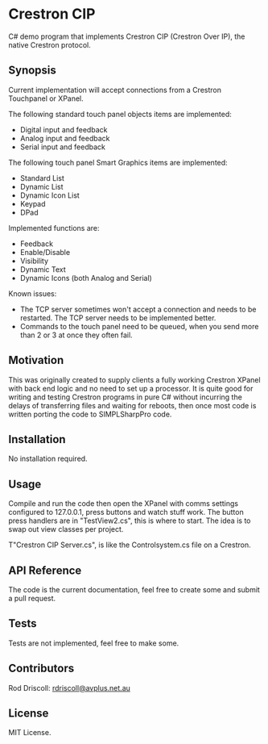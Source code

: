 # Crestron CIP
C# demo program that implements Crestron CIP (Crestron Over IP), the native Crestron protocol.

## Synopsis

Current implementation will accept connections from a Crestron Touchpanel or XPanel.

The following standard touch panel objects items are implemented:

- Digital input and feedback
- Analog input and feedback
- Serial input and feedback

The following touch panel Smart Graphics items are implemented:

- Standard List
- Dynamic List
- Dynamic Icon List
- Keypad
- DPad

Implemented functions are:
 - Feedback
 - Enable/Disable
 - Visibility 
 - Dynamic Text 
 - Dynamic Icons (both Analog and Serial)

Known issues:
 - The TCP server sometimes won't accept a connection and needs to be restarted. The TCP server needs to be implemented better.
 - Commands to the touch panel need to be queued, when you send more than 2 or 3 at once they often fail.


## Motivation

This was originally created to supply clients a fully working Crestron XPanel with back end logic and no need to set up a processor. 
It is quite good for writing and testing Crestron programs in pure C# without incurring the delays of transferring files and waiting for reboots, then once most code is written porting the code to SIMPLSharpPro code.


## Installation

No installation required.

## Usage

Compile and run the code then open the XPanel with comms settings configured to 127.0.0.1, press buttons and watch stuff work.
The button press handlers are in "TestView2.cs", this is where to start. The idea is to swap out view classes per project.

T"Crestron CIP Server.cs", is like the Controlsystem.cs file on a Crestron.


## API Reference

The code is the current documentation, feel free to create some and submit a pull request. 

## Tests

Tests are not implemented, feel free to make some.

## Contributors

Rod Driscoll: rdriscoll@avplus.net.au

## License

MIT License.
